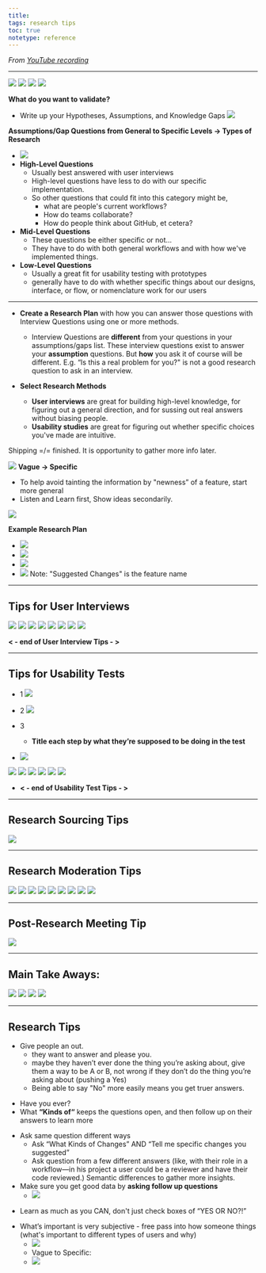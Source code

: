 ```yaml
---
title: 
tags: research tips
toc: true
notetype: reference
---
```


*From [YouTube recording](https://www.youtube.com/watch?v=bGIFpVik630)*

---

![](/assets/img/UXR-Github-Tip-General-01.png)
![](UXR-Github-Tip-General-02.png)
![](UXR-Github-Tip-General-03.png)
![](UXR-Github-Tip-General-04.png)

**What do you want to validate?**
- Write up your Hypotheses, Assumptions, and Knowledge Gaps
	![](/assets/img/UXR-Github-Hypotheses%20and%20Assumptions%20and%20Gaps%20in%20Knowledge.png)

**Assumptions/Gap Questions from General to Specific Levels → Types of Research**
- ![](/assets/img/UXR-Github-Question%20Types.png)
- **High-Level Questions**
	- Usually best answered with user interviews
	- High-level questions have less to do with our specific implementation.
	- So other questions that could fit into this category might be, 
		- what are people's current workflows? 
		- How do teams collaborate? 
		- How do people think about GitHub, et cetera?
- **Mid-Level Questions**
	- These questions be either specific or not…
	- They have to do with both general workflows and with how we've implemented things.
- **Low-Level Questions**
	- Usually a great fit for usability testing with prototypes
	- generally have to do with whether specific things about our designs, interface, or flow, or nomenclature work for our users

---

- **Create a Research Plan** with how you can answer those questions with Interview Questions using one or more methods.
	- Interview Questions are **different** from your questions in your assumptions/gaps list. These interview questions exist to answer your **assumption** questions. But **how** you ask it of course will be different. E.g. “Is this a real problem for you?" is not a good research question to ask in an interview.

- **Select Research Methods**
	- **User interviews** are great for building high-level knowledge, for figuring out a general direction, and for sussing out real answers without biasing people. 
	- **Usability studies** are great for figuring out whether specific choices  you've made are intuitive.

Shipping =/= finished. It is opportunity to gather more info later.

![](/assets/img/UXR-Github-Tip-Plan-01.png)
**Vague → Specific**
- To help avoid tainting the information by "newness” of a feature, start more general
- Listen and Learn first, Show ideas secondarily.


![](/assets/img/UXR-Github-Tip-Plan-02.png)

**Example Research Plan**
- ![](/assets/img/UXR-Github-Tip-Plan-Template.png)
- ![](/assets/img/UXR-Github-Tip-Plan-Example-01.png)
- ![](/assets/img/UXR-Github-Tip-Plan-Example-02.png)
- ![](/assets/img/UXR-Github-Tip-Plan-Example-03.png)
	Note: "Suggested Changes" is the feature name



---

## Tips for User Interviews

![](/assets/img/UXR-Github-Tip-Interview-01.png)
![](/assets/img/UXR-Github-Tip-Interview-02.png)
![](/assets/img/UXR-Github-Tip-Interview-03.png)
![](/assets/img/UXR-Github-Tip-Interview-04.png)
![](/assets/img/UXR-Github-Tip-Interview-05.png)
![](/assets/img/UXR-Github-Tip-Interview-06.png)
![](/assets/img/UXR-Github-Tip-Interview-07.png)
![](/assets/img/UXR-Github-Tip-Interview-08.png)

**< - end of User Interview Tips - >**

---

## Tips for Usability Tests

- 1
![](/assets/img/UXR-Github-Tip-Test-01.png)
- 2
![](/assets/img/UXR-Github-Tip-Test-02.png)

- 3
	- **Title each step by what they’re supposed to be doing in the test**

- ![](/assets/img/UXR-Github-Tip-Test-Example.png)

![](/assets/img/UXR-Github-Tip-Test-03.png)
![](/assets/img/UXR-Github-Tip-Test-04.png)
![](/assets/img/UXR-Github-Tip-Test-05.png)
![](/assets/img/UXR-Github-Tip-Test-06.png)
![](/assets/img/UXR-Github-Tip-Test-07.png)
![](/assets/img/UXR-Github-Tip-Test-08.png)
- **< - end of Usability Test Tips - >**

---

## Research Sourcing Tips

![](/assets/img/UXR-Github-Tip-Sourcing-01.png)

---

## Research Moderation Tips

![](/assets/img/UXR-Github-Tip-Moderation-01.png)
![](/assets/img/UXR-Github-Tip-Moderation-02.png)
![](/assets/img/UXR-Github-Tip-Moderation-03.png)
![](/assets/img/UXR-Github-Tip-Moderation-04.png)
![](/assets/img/UXR-Github-Tip-Moderation-05.png)
![](/assets/img/UXR-Github-Tip-Moderation-06.png)
![](/assets/img/UXR-Github-Tip-Moderation-07.png)
![](/assets/img/UXR-Github-Tip-Moderation-08.png)
![](/assets/img/UXR-Github-Tip-Moderation-09.png)

---

## Post-Research Meeting Tip

![](/assets/img/UXR-Github-Tip-General-05.png)

---

## Main Take Aways:
![](/assets/img/UXR-Github-Tip-Takeaways-01.png)
![](/assets/img/UXR-Github-Tip-Takeaways-02.png)
![](/assets/img/UXR-Github-Tip-Takeaways-03.png)
![](/assets/img/UXR-Github-Tip-Takeaways-04.png)


---

## Research Tips
+ Give people an out.
	- they want to answer and please you. 
	- maybe they haven’t ever done the thing you’re asking about, give them a way to be A or B, not wrong if they don’t do the thing you’re asking about (pushing a Yes)
	- Being able to say "No" more easily means you get truer answers.

- Have you ever? 
- What **“Kinds of“** keeps the questions open, and then follow up on their answers to learn more
+ Ask same question different ways
	- Ask “What Kinds of Changes” AND “Tell me specific changes you suggested”
	- Ask question from a few different answers (like, with their role in a workflow—in his project a user could be a reviewer and have their code reviewed.) Semantic differences to gather more insights.
+ Make sure you get good data by **asking follow up questions**
	- ![](/assets/img/Tweet-Molly-Telford-Right-Questions.png)
- Learn as much as you CAN, don't just check boxes of “YES OR NO?!”
+ What’s important is very subjective - free pass into how someone things (what's important to different types of users and why)
	+ ![](/assets/img/UXR-Github-Tip-Interview-09.png)
	+ Vague to Specific:
	- ![](/assets/img/UXR-Github-Tip-Interview-10.png)






















